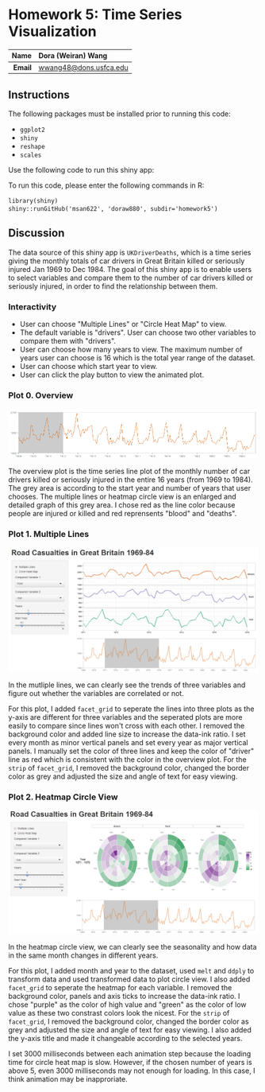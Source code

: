 Homework 5: Time Series Visualization
==============================

| **Name**  | Dora (Weiran) Wang  |
|----------:|:-------------|
| **Email** | wwang48@dons.usfca.edu |

## Instructions ##

The following packages must be installed prior to running this code:

- `ggplot2`
- `shiny`
- `reshape`
- `scales`

Use the following code to run this shiny app:

To run this code, please enter the following commands in R:

```
library(shiny)
shiny::runGitHub('msan622', 'doraw880', subdir='homework5')
```

## Discussion ##

The data source of this shiny app is `UKDriverDeaths`, which is a time series giving the monthly totals of car drivers in Great Britain killed or seriously injured Jan 1969 to Dec 1984. The goal of this shiny app is to enable users to select variables and compare them to the number of car drivers killed or seriously injured, in order to find the relationship between them.

### Interactivity ###

- User can choose "Multiple Lines" or "Circle Heat Map" to view.
- The default variable is "drivers". User can choose two other variables to compare them with "drivers".
- User can choose how many years to view. The maximum number of years user can choose is 16 which is the total year range of the dataset.
- User can choose which start year to view.
- User can click the play button to view the animated plot.

### Plot 0. Overview ###

![IMAGE](overview.png)

The overview plot is the time series line plot of the monthly number of car drivers killed or seriously injured in the entire 16 years (from 1969 to 1984). The grey area is according to the start year and number of years that user chooses.  The multiple lines or heatmap circle view is an enlarged and detailed graph of this grey area. I chose red as the line color because people are injured or killed and red reprensents "blood" and "deaths".

### Plot 1. Multiple Lines ###

![IMAGE](multiple.png)

In the mutliple lines, we can clearly see the trends of three variables and figure out whether the variables are correlated or not. 

For this plot, I added `facet_grid` to seperate the lines into three plots as the y-axis are different for three variables and the seperated plots are more easily to compare since lines won't cross with each other. I removed the background color and added line size to increase the data-ink ratio. I set every month as minor vertical panels and set every year as major vertical panels. I manually set the color of three lines and keep the color of "driver" line as red which is consistent with the color in the overview plot. For the `strip` of `facet_grid`, I removed the background color, changed the border color as grey and adjusted the size and angle of text for easy viewing.

### Plot 2. Heatmap Circle View ###

![IMAGE](heatmap.png)

In the heatmap circle view, we can clearly see the seasonality and how data in the same month changes in different years.

For this plot, I added month and year to the dataset, used `melt` and `ddply` to transform data and used transformed data to plot circle view. I also added `facet_grid` to seperate the heatmap for each variable. I removed the background color, panels and axis ticks to increase the data-ink ratio. I chose "purple" as the color of high value and "green" as the color of low value as these two constrast colors look the nicest. For the `strip` of `facet_grid`, I removed the background color, changed the border color as grey and adjusted the size and angle of text for easy viewing. I also added the y-axis title and made it changeable according to the selected years.

I set 3000 milliseconds between each animation step because the loading time for circle heat map is slow. However, if the chosen number of years is above 5, even 3000 milliseconds may not enough for loading. In this case, I think animation may be inapproriate. 
